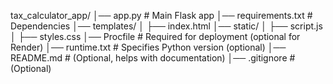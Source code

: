tax_calculator_app/
│── app.py  # Main Flask app
│── requirements.txt  # Dependencies
│── templates/
│   ├── index.html
│── static/
│   ├── script.js
│   ├── styles.css
│── Procfile  # Required for deployment (optional for Render)
│── runtime.txt  # Specifies Python version (optional)
│── README.md  # (Optional, helps with documentation)
│── .gitignore  # (Optional)
